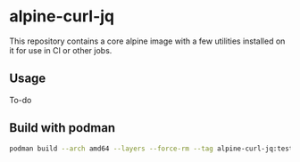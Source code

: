 # alpine-curl-jq

This repository contains a core alpine image with a few utilities installed on it for use in CI or other jobs.

## Usage

To-do

## Build with podman

```bash
podman build --arch amd64 --layers --force-rm --tag alpine-curl-jq:test -f Dockerfile
```
